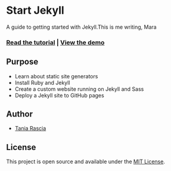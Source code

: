 # Start Jekyll

A guide to getting started with Jekyll.This is me writing, Mara

### [Read the tutorial](https://taniarascia.com/make-a-static-website-with-jekyll) | [View the demo](http://taniarascia.github.io/startjekyll/)

## Purpose

- Learn about static site generators
- Install Ruby and Jekyll
- Create a custom website running on Jekyll and Sass
- Deploy a Jekyll site to GitHub pages

## Author

- [Tania Rascia](https://www.taniarascia.com)

## License

This project is open source and available under the [MIT License](LICENSE).
